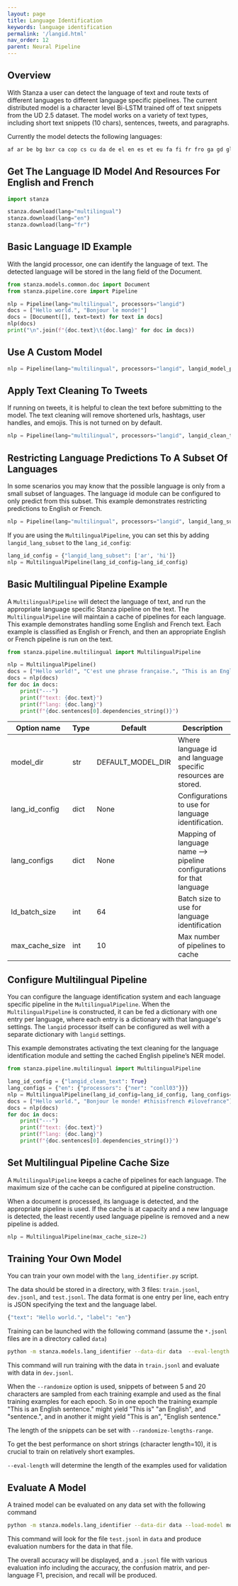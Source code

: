 ```yaml
---
layout: page
title: Language Identification
keywords: language identification
permalink: '/langid.html'
nav_order: 12
parent: Neural Pipeline
---
```


## Overview

With Stanza a user can detect the language of text and route texts of different languages to different language specific pipelines. The current distributed model is a character level Bi-LSTM trained off of text snippets from the UD 2.5 dataset. The model works on a variety of text types, including short text snippets (10 chars), sentences, tweets, and paragraphs. 

Currently the model detects the following languages:

```python
af ar be bg bxr ca cop cs cu da de el en es et eu fa fi fr fro ga gd gl got grc he hi hr hsb hu hy id it ja kk kmr ko la lt lv lzh mr mt nl nn no olo orv pl pt ro ru sk sl sme sr sv swl ta te tr ug uk ur vi wo zh-hans zh-hant
```

## Get The Language ID Model And Resources For English and French

```python
import stanza

stanza.download(lang="multilingual")
stanza.download(lang="en")
stanza.download(lang="fr")
```

## Basic Language ID Example

With the langid processor, one can identify the language of text. The detected language will be stored in the lang field of the Document.

```python
from stanza.models.common.doc import Document
from stanza.pipeline.core import Pipeline

nlp = Pipeline(lang="multilingual", processors="langid")
docs = ["Hello world.", "Bonjour le monde!"]
docs = [Document([], text=text) for text in docs]
nlp(docs)
print("\n".join(f"{doc.text}\t{doc.lang}" for doc in docs)) 
```

## Use A Custom Model
```python
nlp = Pipeline(lang="multilingual", processors="langid", langid_model_path="/path/to/model.pt")
```

## Apply Text Cleaning To Tweets

If running on tweets, it is helpful to clean the text before submitting to the model. The text cleaning will remove shortened urls, hashtags, user handles, and emojis. This is not turned on by default.

```python
nlp = Pipeline(lang="multilingual", processors="langid", langid_clean_text=True)
```

## Restricting Language Predictions To A Subset Of Languages

In some scenarios you may know that the possible language is only from a small subset of languages. The language id module can be configured to only predict from this subset. This example demonstrates restricting predictions to English or French.

```python
nlp = Pipeline(lang="multilingual", processors="langid", langid_lang_subset=["en","fr"])
```

If you are using the `MultilingualPipeline`, you can set this by adding `langid_lang_subset` to the `lang_id_config`:

```python
lang_id_config = {"langid_lang_subset": ['ar', 'hi']}
nlp = MultilingualPipeline(lang_id_config=lang_id_config)
```

## Basic Multilingual Pipeline Example

A `MultilingualPipeline` will detect the language of text, and run the appropriate language specific Stanza pipeline on the text. The `MultilingualPipeline` will maintain a cache of pipelines for each language. This example demonstrates handling some English and French text. Each example is classified as English or French, and then an appropriate English or French pipeline is run on the text.

```python
from stanza.pipeline.multilingual import MultilingualPipeline

nlp = MultilingualPipeline()
docs = ["Hello world!", "C'est une phrase française.", "This is an English sentence."]
docs = nlp(docs)
for doc in docs:
    print("---")
    print(f"text: {doc.text}")
    print(f"lang: {doc.lang}")
    print(f"{doc.sentences[0].dependencies_string()}")
```

| Option name | Type | Default | Description |
| --- | --- | --- | --- |
| model_dir | str | DEFAULT_MODEL_DIR | Where language id and language specific resources are stored. |
| lang_id_config | dict | None | Configurations to use for language identification. |
| lang_configs | dict | None | Mapping of language name --> pipeline configurations for that language |
| ld_batch_size | int | 64 | Batch size to use for language identification |
| max_cache_size | int | 10 | Max number of pipelines to cache |

## Configure Multilingual Pipeline

You can configure the language identification system and each language specific pipeline in the `MultilingualPipeline`. When the `MultilingualPipeline` is constructed, it can be fed a dictionary with one entry per language, where each entry is a dictionary with that language's settings. The `langid` processor itself can be configured as well with a separate dictionary with `langid` settings.

This example demonstrates activating the text cleaning for the language identification module and setting the cached English pipeline’s NER model. 

```python
from stanza.pipeline.multilingual import MultilingualPipeline

lang_id_config = {"langid_clean_text": True}
lang_configs = {"en": {"processors": {"ner": "conll03"}}}
nlp = MultilingualPipeline(lang_id_config=lang_id_config, lang_configs=lang_configs)
docs = ["Hello world.", "Bonjour le monde! #thisisfrench #ilovefrance"]
docs = nlp(docs)
for doc in docs:
    print("---")
    print(f"text: {doc.text}")
    print(f"lang: {doc.lang}")
    print(f"{doc.sentences[0].dependencies_string()}")
```

## Set Multilingual Pipeline Cache Size

A `MultilingualPipeline` keeps a cache of pipelines for each language. The maximum size of the cache can be configured at pipeline construction.

When a document is processed, its language is detected, and the appropriate pipeline is used. If the cache is at capacity and a new language is
detected, the least recently used language pipeline is removed and a new pipeline is added.

```python
nlp = MultilingualPipeline(max_cache_size=2)
```

## Training Your Own Model

You can train your own model with the `lang_identifier.py` script.

The data should be stored in a directory, with 3 files: `train.jsonl`, `dev.jsonl`, and `test.jsonl`. The data format is one entry per line, each entry is JSON specifying the text and the language label.

```python
{"text": "Hello world.", "label": "en"}
```

Training can be launched with the following command (assume the `*.jsonl` files are in a directory called `data`)

```bash
python -m stanza.models.lang_identifier --data-dir data  --eval-length 10 --randomize --save-name model.pt --num-epochs 100
```

This command will run training with the data in `train.jsonl` and evaluate with data in `dev.jsonl`.

When the `--randomize` option is used, snippets of between 5 and 20 characters are sampled from each training example and used as the final training examples for each epoch. So in one epoch the training example "This is an English sentence." might yield "This is" "an English", and "sentence.", and in another it might yield "This is an", "English sentence."

The length of the snippets can be set with `--randomize-lengths-range`.

To get the best performance on short strings (character length=10), it is crucial to train on relatively short examples.

`--eval-length` will determine the length of the examples used for validation

## Evaluate A Model

A trained model can be evaluated on any data set with the following command

```bash
python -m stanza.models.lang_identifier --data-dir data --load-model model.pt --mode eval --eval-length 50 --save-name model-results.jsonl
```

This command will look for the file `test.jsonl` in `data` and produce evaluation numbers for the data in that file.

The overall accuracy will be displayed, and a `.jsonl` file with various evaluation info including the accuracy, the confusion matrix, and per-language F1, precision, and recall will be produced.
